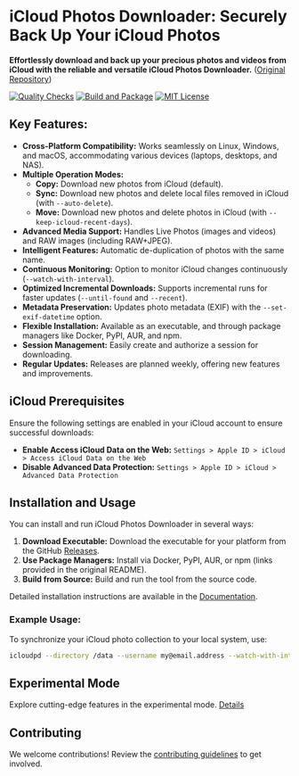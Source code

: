 # iCloud Photos Downloader: Securely Back Up Your iCloud Photos

**Effortlessly download and back up your precious photos and videos from iCloud with the reliable and versatile iCloud Photos Downloader.** ([Original Repository](https://github.com/icloud-photos-downloader/icloud_photos_downloader))

[![Quality Checks](https://github.com/icloud-photos-downloader/icloud_photos_downloader/workflows/Quality%20Checks/badge.svg)](https://github.com/icloud-photos-downloader/icloud_photos_downloader/actions/workflows/quality-checks.yml)
[![Build and Package](https://github.com/icloud-photos-downloader/icloud_photos_downloader/workflows/Produce%20Artifacts/badge.svg)](https://github.com/icloud-photos-downloader/icloud_photos_downloader/actions/workflows/produce-artifacts.yml)
[![MIT License](https://img.shields.io/badge/license-MIT-blue.svg)](LICENSE)

## Key Features:

*   **Cross-Platform Compatibility:** Works seamlessly on Linux, Windows, and macOS, accommodating various devices (laptops, desktops, and NAS).
*   **Multiple Operation Modes:**
    *   **Copy:** Download new photos from iCloud (default).
    *   **Sync:** Download new photos and delete local files removed in iCloud (with `--auto-delete`).
    *   **Move:** Download new photos and delete photos in iCloud (with `--keep-icloud-recent-days`).
*   **Advanced Media Support:** Handles Live Photos (images and videos) and RAW images (including RAW+JPEG).
*   **Intelligent Features:** Automatic de-duplication of photos with the same name.
*   **Continuous Monitoring:** Option to monitor iCloud changes continuously (`--watch-with-interval`).
*   **Optimized Incremental Downloads:**  Supports incremental runs for faster updates (`--until-found` and `--recent`).
*   **Metadata Preservation:** Updates photo metadata (EXIF) with the `--set-exif-datetime` option.
*   **Flexible Installation:** Available as an executable, and through package managers like Docker, PyPI, AUR, and npm.
*   **Session Management:** Easily create and authorize a session for downloading.
*   **Regular Updates:** Releases are planned weekly, offering new features and improvements.

## iCloud Prerequisites

Ensure the following settings are enabled in your iCloud account to ensure successful downloads:

*   **Enable Access iCloud Data on the Web:**  `Settings > Apple ID > iCloud > Access iCloud Data on the Web`
*   **Disable Advanced Data Protection:** `Settings > Apple ID > iCloud > Advanced Data Protection`

## Installation and Usage

You can install and run iCloud Photos Downloader in several ways:

1.  **Download Executable:**  Download the executable for your platform from the GitHub [Releases](https://github.com/icloud-photos-downloader/icloud_photos_downloader/releases/tag/v1.29.2).
2.  **Use Package Managers:** Install via Docker, PyPI, AUR, or npm (links provided in the original README).
3.  **Build from Source:** Build and run the tool from the source code.

Detailed installation instructions are available in the [Documentation](https://icloud-photos-downloader.github.io/icloud_photos_downloader/install.html).

### Example Usage:

To synchronize your iCloud photo collection to your local system, use:

```bash
icloudpd --directory /data --username my@email.address --watch-with-interval 3600
```

## Experimental Mode

Explore cutting-edge features in the experimental mode.  [Details](EXPERIMENTAL.md)

## Contributing

We welcome contributions! Review the [contributing guidelines](CONTRIBUTING.md) to get involved.